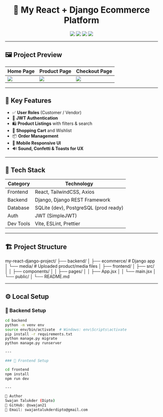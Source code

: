 <h1 align="center">🛒 My React + Django Ecommerce Platform</h1>

<p align="center">
  <img src="https://img.shields.io/badge/Frontend-React-61DAFB?logo=react&logoColor=white&style=flat-square" />
  <img src="https://img.shields.io/badge/Backend-Django-092E20?logo=django&logoColor=white&style=flat-square" />
  <img src="https://img.shields.io/badge/API-DRF-red?style=flat-square" />
  <img src="https://img.shields.io/badge/Styled_with-Tailwind_CSS-38B2AC?logo=tailwindcss&logoColor=white&style=flat-square" />
</p>

---

## 🖼️ Project Preview

| Home Page | Product Page | Checkout Page |
|-----------|--------------|---------------|
| ![](screenshots/home.png) | ![](screenshots/product.png) | ![](screenshots/checkout.png) |

---

## 🚀 Key Features

- ✅ **User Roles** (Customer / Vendor)
- 🔐 **JWT Authentication**
- 🛍️ **Product Listings** with filters & search
- 🛒 **Shopping Cart** and Wishlist
- 📦 **Order Management**
- 📱 **Mobile Responsive UI**
- 🔊 **Sound, Confetti & Toasts for UX**

---

## 🧰 Tech Stack

| Category   | Technology |
|------------|------------|
| Frontend   | React, TailwindCSS, Axios |
| Backend    | Django, Django REST Framework |
| Database   | SQLite (dev), PostgreSQL (prod ready) |
| Auth       | JWT (SimpleJWT) |
| Dev Tools  | Vite, ESLint, Prettier |

---

## 🏗️ Project Structure

my-react-django-project/
├── backend/
│ ├── ecommerce/ # Django app
│ └── media/ # Uploaded product/media files
│
├── frontend/
│ ├── src/
│ │ ├── components/
│ │ ├── pages/
│ │ ├── App.jsx
│ │ └── main.jsx
│ └── public/
│
└── README.md

---

## ⚙️ Local Setup

### 🔧 Backend Setup

```bash
cd backend
python -m venv env
source env/bin/activate  # Windows: env\Scripts\activate
pip install -r requirements.txt
python manage.py migrate
python manage.py runserver

---

### 🔧 Frontend Setup

cd frontend
npm install
npm run dev

---

👤 Author
Swajan Talukder (Dipto)
🔗 GitHub: @swajan21
📧 Email: swajantalukderdipto@gmail.com
